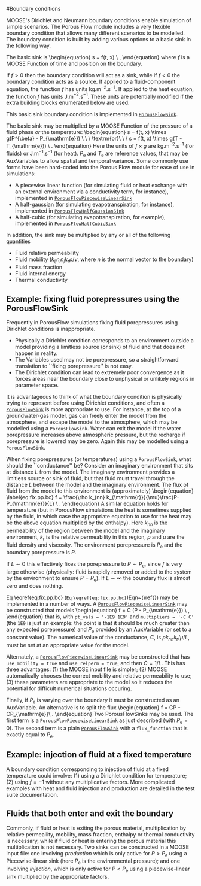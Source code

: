 #Boundary conditions

MOOSE's Dirichlet and Neumann boundary conditions enable simulation of simple scenarios.
The Porous Flow module includes a very flexible boundary condition that allows many different
scenarios to be modelled. The boundary condition is built by adding various options to a basic
sink in the following way.

The basic sink is
\begin{equation}
s = f(t, x) \ ,
\end{equation}
where $f$ is a MOOSE Function of time and position on the boundary.

If $f>0$ then the boundary condition will act as a sink, while if $f<0$ the boundary
condition acts as a source.  If applied to a fluid-component equation, the function
$f$ has units kg.m$^{-2}$.s$^{-1}$.  If applied to the heat equation, the function
$f$ has units J.m$^{-2}$.s$^{-1}$.  These units are potentially modified if the extra
building blocks enumerated below are used.

This basic sink boundary condition is implemented in [`PorousFlowSink`](/porous_flow/PorousFlowSink.md).

The basic sink may be multiplied by a MOOSE Function of the pressure
of a fluid phase *or* the temperature:
\begin{equation}
s = f(t, x) \times g(P^{\beta} - P_{\mathrm{e}}) \ \ \ \textrm{or}\ \ \ s = f(t, x)
\times g(T - T_{\mathrm{e}}) \ .
\end{equation}
Here the units of $f\times g$ are kg.m$^{-2}$.s$^{-1}$ (for fluids) or
J.m$^{-1}$.s$^{-1}$ (for heat).  $P_{\mathrm{e}}$ and $T_{\mathrm{e}}$ are reference values, that
may be AuxVariables to allow spatial and temporal variance.  Some commonly use forms have been
hard-coded into the Porous Flow module for ease of use in simulations:

- A piecewise linear function (for simulating fluid or heat exchange with an external
  environment via a conductivity term, for instance), implemented in
  [`PorousFlowPiecewiseLinearSink`](/porous_flow/PorousFlowPiecewiseLinearSink.md)
- A half-gaussian (for simulating evapotranspiration, for
  instance), implemented in [`PorousFlowHalfGaussianSink`](/porous_flow/PorousFlowHalfGaussianSink.md)
- A half-cubic (for simulating evapotranspiration, for example), implemented in
  [`PorousFlowHalfCubicSink`](/porous_flow/PorousFlowHalfCubicSink.md)

In addition, the sink may be multiplied by any or all of the following
quantities

- Fluid relative permeability
- Fluid mobility ($k_{ij}n_{i}n_{j}k_{r} \rho / \nu$, where $n$ is the normal vector to the boundary)
- Fluid mass fraction
- Fluid internal energy
- Thermal conductivity

## Example: fixing fluid porepressures using the PorousFlowSink

Frequently in PorousFlow simulations fixing fluid porepressures using
Dirichlet conditions is inappropriate.

  * Physically a Dirichlet condition corresponds to an environment
  outside a model providing a limitless source (or sink) of fluid and
  that does not happen in reality.
  * The Variables used may not be porepressure, so a straightforward
  translation to ``fixing porepressure'' is not easy.
  * The Dirichlet condition can lead to extremely poor convergence
  as it forces areas near the boundary close to unphysical or unlikely
  regions in parameter space.

It is advantageous to think of what the boundary condition
is physically trying to represent before using Dirichlet conditions,
and often a [`PorousFlowSink`](/porous_flow/PorousFlowSink.md) is more appropriate to use.
For instance, at the top of a groundwater-gas model, gas can freely
enter the model from the atmosphere, and escape the model to the
atmosphere, which may be modelled using a `PorousFlowSink`.  Water can
exit the model if the water porepressure increases above atmospheric
pressure, but the recharge if porepressure is lowered may be zero.
Again this may be modelled using a `PorousFlowSink`.

When fixing porepressures (or temperatures) using a `PorousFlowSink`,
what should the ``conductance'' be?  Consider an imaginary environment
that sits at distance $L$ from the model.  The imaginary environment
provides a limitless source or sink of fluid, but that fluid must
travel through the distance $L$ between the model and the imaginary
environment.  The flux of fluid from the model to this environment is
(approximately)
\begin{equation}
  \label{eq:fix.pp.bc}
  f = \frac{\rho k_{nn}
    k_{\mathrm{r}}}{\mu}\frac{P-P_{\mathrm{e}}}{L} \ .
\end{equation}
A similar equation holds for temperature (but in PorousFlow
simulations the heat is sometimes supplied by the fluid, in which case
the appropriate equation to use for the heat may be the above equation
multiplied by the enthalpy).  Here $k_{nn}$ is the permeability of the
region between the model and the imaginary environment,
$k_{\mathrm{r}}$ is the relative permeability in this region, $\rho$
and $\mu$ are the fluid density and viscosity.  The environment
porepressure is $P_{\mathrm{e}}$ and the boundary porepressure is
$P$.

If $L\sim 0$ this effectively fixes the porepressure to $P\sim
P_{\mathrm{e}}$, since $f$ is very large otherwise (physically:
fluid is rapidly removed or added to the system by the environment to
ensure $P=P_{\mathrm{e}}$).  If $L\sim\infty$ the boundary flux is
almost zero and does nothing.

Eq \eqref{eq:fix.pp.bc} (`Eq` `\eqref{eq:fix.pp.bc}`)Eqn~(\ref{}) may
be implemented in a number of ways.  A
[`PorousFlowPiecewiseLinearSink`](/porous_flow/PorousFlowPiecewiseLinearSink.md)
may be constructed that models \begin{equation} f = C (P -
P_{\mathrm{e}}) \ , \end{equation} that is, with `pt_vals = '-1E9
1E9'` and `multipliers = '-C C'` (the `1E9` is just an example: the
point is that it should be much greater than any expected
porepressure) and $P_{\mathrm{e}}$ provided by an AuxVariable (or set
to a constant value).  The numerical value of the conductance, $C$, is
$\rho k_{nn}k_{\mathrm{r}}/\mu/L$, must be set at an appropriate value
for the model.

Alternately, a
[`PorousFlowPiecewiseLinearSink`](/porous_flow/PorousFlowPiecewiseLinearSink.md)
may be constructed that has `use_mobility = true` and `use_relperm =
true`, and then $C = 1/L$.  This has three advantages: (1) the MOOSE
input file is simpler; (2) MOOSE automatically chooses the correct
mobility and relative permeability to use; (3) these parameters are
appropriate to the model so it reduces the potential for difficult
numerical situations occuring.

Finally, if $P_{\mathrm{e}}$ is varying over the boundary it must be constructed as an AuxVariable.  An alternative is to split the flux \begin{equation} f = CP - CP_{\mathrm{e}}\ .
\end{equation} Two PorousFlowSinks may be used.  The first term is a
`PorousFlowPiecewiseLinearSink` as just described (with
$P_{\mathrm{e}} = 0$).  The second term is a plain
[`PorousFlowSink`](/porous_flow/PorousFlowSink.md) with a
`flux_function` that is exactly equal to $P_{\mathrm{e}}$.

## Example: injection of fluid at a fixed temperature

A boundary condition corresponding to injection of fluid at a fixed temperature
could involve: (1) using a Dirichlet condition for temperature; (2) using $f=-1$ without any
multiplicative factors. More complicated examples with heat and fluid injection and production
are detailed in the test suite documentation.

## Fluids that both enter and exit the boundary

Commonly, if fluid or heat is exiting the porous material, multiplication by relative permeaility,
mobility, mass fraction, enthalpy or thermal conductivity is necessary, while if fluid or heat is
entering the porous material this multiplication is not necessary.  Two sinks can be constructed
in a MOOSE input file: one involving *production* which is only active for $P>P_{\mathrm{e}}$ using a
Piecewise-linear sink (here $P_{\mathrm{e}}$ is the environmental pressure); and one involving
*injection*, which is only active for $P<P_{\mathrm{e}}$ using a piecewise-linear sink multiplied
by the appropriate factors.
